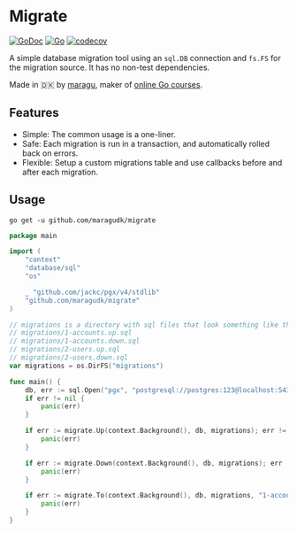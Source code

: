 # Migrate

[![GoDoc](https://godoc.org/github.com/maragudk/migrate?status.svg)](https://godoc.org/github.com/maragudk/migrate)
[![Go](https://github.com/maragudk/migrate/actions/workflows/go.yml/badge.svg)](https://github.com/maragudk/migrate/actions/workflows/go.yml)
[![codecov](https://codecov.io/gh/maragudk/migrate/branch/master/graph/badge.svg)](https://codecov.io/gh/maragudk/migrate)

A simple database migration tool using an `sql.DB` connection and `fs.FS` for the migration source. It has no non-test dependencies.

Made in 🇩🇰 by [maragu](https://www.maragu.dk), maker of [online Go courses](https://www.golang.dk/).

## Features

- Simple: The common usage is a one-liner.
- Safe: Each migration is run in a transaction, and automatically rolled back on errors.
- Flexible: Setup a custom migrations table and use callbacks before and after each migration.

## Usage

```shell
go get -u github.com/maragudk/migrate
```

```go
package main

import (
	"context"
	"database/sql"
	"os"

	_ "github.com/jackc/pgx/v4/stdlib"
	"github.com/maragudk/migrate"
)

// migrations is a directory with sql files that look something like this:
// migrations/1-accounts.up.sql
// migrations/1-accounts.down.sql
// migrations/2-users.up.sql
// migrations/2-users.down.sql
var migrations = os.DirFS("migrations")

func main() {
	db, err := sql.Open("pgx", "postgresql://postgres:123@localhost:5432/postgres?sslmode=disable")
	if err != nil {
		panic(err)
	}

	if err := migrate.Up(context.Background(), db, migrations); err != nil {
		panic(err)
	}

	if err := migrate.Down(context.Background(), db, migrations); err != nil {
		panic(err)
	}

	if err := migrate.To(context.Background(), db, migrations, "1-accounts"); err != nil {
		panic(err)
	}
}
```
